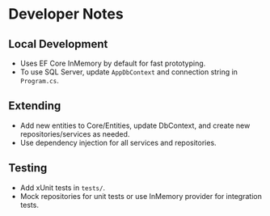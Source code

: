 # Developer Notes

## Local Development
- Uses EF Core InMemory by default for fast prototyping.
- To use SQL Server, update `AppDbContext` and connection string in `Program.cs`.

## Extending
- Add new entities to Core/Entities, update DbContext, and create new repositories/services as needed.
- Use dependency injection for all services and repositories.

## Testing
- Add xUnit tests in `tests/`.
- Mock repositories for unit tests or use InMemory provider for integration tests. 